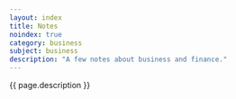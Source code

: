 ```yaml
---
layout: index
title: Notes
noindex: true
category: business
subject: business
description: "A few notes about business and finance."
---
```


{{ page.description }}
